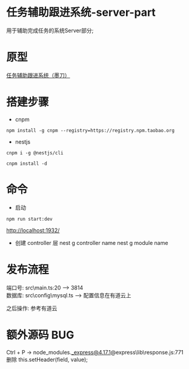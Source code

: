 # 任务辅助跟进系统-server-part
用于辅助完成任务的系统Server部分;

# 原型

[任务辅助跟进系统（墨刀）](https://free.modao.cc/app/7ea2223846d8dbc3b853a500f06e4e9bc3e02b5c)

# 搭建步骤

- cnpm
```
npm install -g cnpm --registry=https://registry.npm.taobao.org
```

- nestjs
```
cnpm i -g @nestjs/cli
```

```
cnpm install -d
```

# 命令
- 启动
```
npm run start:dev
```

[http://localhost:1932/](http://localhost:1932/)

- 创建 controller 层
nest g controller name
nest g module name

# 发布流程
端口号: src\main.ts:20 ——> 3814  
数据库: src\config\mysql.ts ——> 配置信息在有道云上  

之后操作: 参考有道云

# 额外源码 BUG
Ctrl + P -> node_modules\._express@4.17.1@express\lib\response.js:771  
删除 this.setHeader(field, value);
